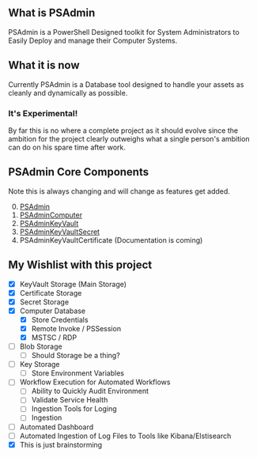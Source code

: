 ## What is PSAdmin
PSAdmin is a PowerShell Designed toolkit for System Administrators to Easily Deploy and manage their Computer Systems.

## What it is now
Currently PSAdmin is a Database tool designed to handle your assets as cleanly and dynamically as possible.

### It's Experimental!
By far this is no where a complete project as it should evolve since the ambition for the project clearly outweighs what a single person's ambition can do on his spare time after work.

## PSAdmin Core Components

Note this is always changing and will change as features get added.

0. [PSAdmin][PSAdmin]
1. [PSAdminComputer][PSAdminComputer]
2. [PSAdminKeyVault][PSAdminKeyVault]
3. [PSAdminKeyVaultSecret][PSAdminKeyVaultSecret]
4. PSAdminKeyVaultCertificate (Documentation is coming)

[PSAdmin]: https://github.com/romero126/PSAdmin/blob/master/Docs/PSAdmin.md
[PSAdminComputer]: https://github.com/romero126/PSAdmin/blob/master/Docs/PSAdminComputer.md
[PSAdminKeyVault]: https://github.com/romero126/PSAdmin/blob/master/Docs/PSAdminKeyVault.md
[PSAdminKeyVaultSecret]: https://github.com/romero126/PSAdmin/blob/master/Docs/PSAdminKeyVaultSecret.md

## My Wishlist with this project
* [X] KeyVault Storage (Main Storage)
* [X] Certificate Storage
* [X] Secret Storage
* [X] Computer Database  
    * [X] Store Credentials
    * [X] Remote Invoke / PSSession
    * [X] MSTSC / RDP
* [ ] Blob Storage
    * [ ] Should Storage be a thing?
* [ ] Key Storage
    * [ ] Store Environment Variables
* [ ] Workflow Execution for Automated Workflows
    * [ ] Ability to Quickly Audit Environment
    * [ ] Validate Service Health
    * [ ] Ingestion Tools for Loging
    * [ ] Ingestion
* [ ] Automated Dashboard 
* [ ] Automated Ingestion of Log Files to Tools like Kibana/Elstisearch
* [X] This is just brainstorming

